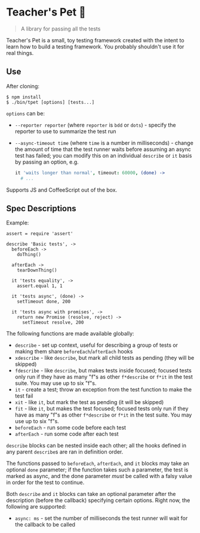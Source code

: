 Teacher's Pet 🍎
===============

> A library for passing all the tests

Teacher's Pet is a small, toy testing framework created with the intent to learn how to build a testing framework. You probably shouldn't use it for real things.

Use
---

After cloning:

```
$ npm install
$ ./bin/tpet [options] [tests...]
```

`options` can be:

* `--reporter reporter` (where `reporter` is `bdd` or `dots`) - specify the reporter to use to summarize the test run
* `--async-timeout time` (where `time` is a number in milliseconds) - change the amount of time that the test runner waits before assuming an async test has failed; you can modify this on an individual `describe` or `it` basis by passing an option, e.g.

  ```coffeescript
  it 'waits longer than normal', timeout: 60000, (done) ->
    # ...
  ```

Supports JS and CoffeeScript out of the box.

Spec Descriptions
-----------------

Example:

```coffee-script
assert = require 'assert'

describe 'Basic tests', ->
  beforeEach ->
    doThing()

  afterEach ->
    tearDownThing()

  it 'tests equality', ->
    assert.equal 1, 1

  it 'tests async', (done) ->
    setTimeout done, 200

  it 'tests async with promises', ->
    return new Promise (resolve, reject) ->
      setTimeout resolve, 200
```

The following functions are made available globally:

* `describe` - set up context, useful for describing a group of tests or making them share `beforeEach`/`afterEach` hooks
* `xdescribe` - like `describe`, but mark all child tests as pending (they will be skipped)
* `fdescribe` - like `describe`, but makes tests inside focused; focused tests only run if they have as many "f"s as other `f*describe` or `f*it` in the test suite. You may use up to six "f"s.
* `it` - create a test; throw an exception from the test function to make the test fail
* `xit` - like `it`, but mark the test as pending (it will be skipped)
* `fit` - like `it`, but makes the test focused; focused tests only run if they have as many "f"s as other `f*describe` or `f*it` in the test suite. You may use up to six "f"s.
* `beforeEach` - run some code before each test
* `afterEach` - run some code after each test

`describe` blocks can be nested inside each other; all the hooks defined in any parent `describe`s are ran in definition order.

The functions passed to `beforeEach`, `afterEach`, and `it` blocks may take an optional `done` parameter; if the function takes such a parameter, the test is marked as async, and the done parameter *must* be called with a falsy value in order for the test to continue.

Both `describe` and `it` blocks can take an optional parameter after the description (before the callback) specifying certain options. Right now, the following are supported:

* `async: ms` - set the number of milliseconds the test runner will wait for the callback to be called
